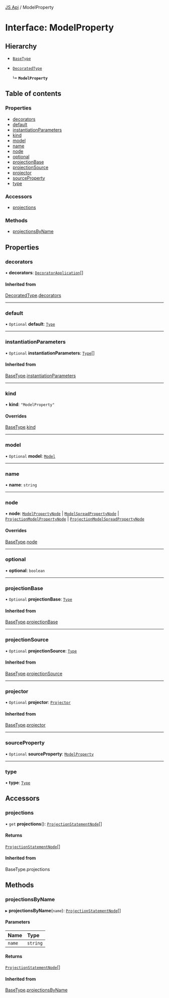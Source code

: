 [JS Api](../index.md) / ModelProperty

# Interface: ModelProperty

## Hierarchy

- [`BaseType`](BaseType.md)

- [`DecoratedType`](DecoratedType.md)

  ↳ **`ModelProperty`**

## Table of contents

### Properties

- [decorators](ModelProperty.md#decorators)
- [default](ModelProperty.md#default)
- [instantiationParameters](ModelProperty.md#instantiationparameters)
- [kind](ModelProperty.md#kind)
- [model](ModelProperty.md#model)
- [name](ModelProperty.md#name)
- [node](ModelProperty.md#node)
- [optional](ModelProperty.md#optional)
- [projectionBase](ModelProperty.md#projectionbase)
- [projectionSource](ModelProperty.md#projectionsource)
- [projector](ModelProperty.md#projector)
- [sourceProperty](ModelProperty.md#sourceproperty)
- [type](ModelProperty.md#type)

### Accessors

- [projections](ModelProperty.md#projections)

### Methods

- [projectionsByName](ModelProperty.md#projectionsbyname)

## Properties

### decorators

• **decorators**: [`DecoratorApplication`](DecoratorApplication.md)[]

#### Inherited from

[DecoratedType](DecoratedType.md).[decorators](DecoratedType.md#decorators)

___

### default

• `Optional` **default**: [`Type`](../index.md#type)

___

### instantiationParameters

• `Optional` **instantiationParameters**: [`Type`](../index.md#type)[]

#### Inherited from

[BaseType](BaseType.md).[instantiationParameters](BaseType.md#instantiationparameters)

___

### kind

• **kind**: ``"ModelProperty"``

#### Overrides

[BaseType](BaseType.md).[kind](BaseType.md#kind)

___

### model

• `Optional` **model**: [`Model`](Model.md)

___

### name

• **name**: `string`

___

### node

• **node**: [`ModelPropertyNode`](ModelPropertyNode.md) \| [`ModelSpreadPropertyNode`](ModelSpreadPropertyNode.md) \| [`ProjectionModelPropertyNode`](ProjectionModelPropertyNode.md) \| [`ProjectionModelSpreadPropertyNode`](ProjectionModelSpreadPropertyNode.md)

#### Overrides

[BaseType](BaseType.md).[node](BaseType.md#node)

___

### optional

• **optional**: `boolean`

___

### projectionBase

• `Optional` **projectionBase**: [`Type`](../index.md#type)

#### Inherited from

[BaseType](BaseType.md).[projectionBase](BaseType.md#projectionbase)

___

### projectionSource

• `Optional` **projectionSource**: [`Type`](../index.md#type)

#### Inherited from

[BaseType](BaseType.md).[projectionSource](BaseType.md#projectionsource)

___

### projector

• `Optional` **projector**: [`Projector`](Projector.md)

#### Inherited from

[BaseType](BaseType.md).[projector](BaseType.md#projector)

___

### sourceProperty

• `Optional` **sourceProperty**: [`ModelProperty`](ModelProperty.md)

___

### type

• **type**: [`Type`](../index.md#type)

## Accessors

### projections

• `get` **projections**(): [`ProjectionStatementNode`](ProjectionStatementNode.md)[]

#### Returns

[`ProjectionStatementNode`](ProjectionStatementNode.md)[]

#### Inherited from

BaseType.projections

## Methods

### projectionsByName

▸ **projectionsByName**(`name`): [`ProjectionStatementNode`](ProjectionStatementNode.md)[]

#### Parameters

| Name | Type |
| :------ | :------ |
| `name` | `string` |

#### Returns

[`ProjectionStatementNode`](ProjectionStatementNode.md)[]

#### Inherited from

[BaseType](BaseType.md).[projectionsByName](BaseType.md#projectionsbyname)
